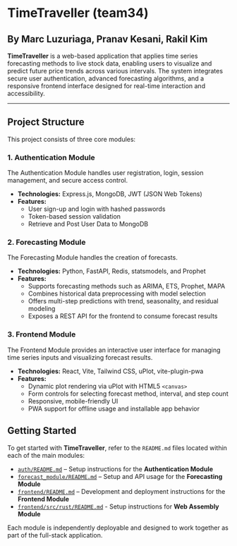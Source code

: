 # TimeTraveller (team34)

## By Marc Luzuriaga, Pranav Kesani, Rakil Kim

**TimeTraveller** is a web-based application that applies time series forecasting methods to live stock data, enabling users to visualize and predict future price trends across various intervals. The system integrates secure user authentication, advanced forecasting algorithms, and a responsive frontend interface designed for real-time interaction and accessibility.

---

## Project Structure

This project consists of three core modules:

### 1. Authentication Module
The Authentication Module handles user registration, login, session management, and secure access control.

- **Technologies:** Express.js, MongoDB, JWT (JSON Web Tokens)
- **Features:**
  - User sign-up and login with hashed passwords
  - Token-based session validation
  - Retrieve and Post User Data to MongoDB

### 2. Forecasting Module
The Forecasting Module handles the creation of forecasts.

- **Technologies:** Python, FastAPI, Redis, statsmodels, and Prophet
- **Features:**
  - Supports forecasting methods such as ARIMA, ETS, Prophet, MAPA
  - Combines historical data preprocessing with model selection
  - Offers multi-step predictions with trend, seasonality, and residual modeling
  - Exposes a REST API for the frontend to consume forecast results

### 3. Frontend Module
The Frontend Module provides an interactive user interface for managing time series inputs and visualizing forecast results.

- **Technologies:** React, Vite, Tailwind CSS, uPlot, vite-plugin-pwa
- **Features:**
  - Dynamic plot rendering via uPlot with HTML5 `<canvas>`
  - Form controls for selecting forecast method, interval, and step count
  - Responsive, mobile-friendly UI
  - PWA support for offline usage and installable app behavior


## Getting Started

To get started with **TimeTraveller**, refer to the `README.md` files located within each of the main modules:

- [`auth/README.md`](auth/README.md) – Setup instructions for the **Authentication Module**
- [`forecast_module/README.md`](forecast_module/README.md) – Setup and API usage for the **Forecasting Module**
- [`frontend/README.md`](frontend/README.md) – Development and deployment instructions for the **Frontend Module**
- [`frontend/src/rust/README.md`](frontend/src/rust/README.md) - Setup instructions for **Web Assembly Module**

Each module is independently deployable and designed to work together as part of the full-stack application.